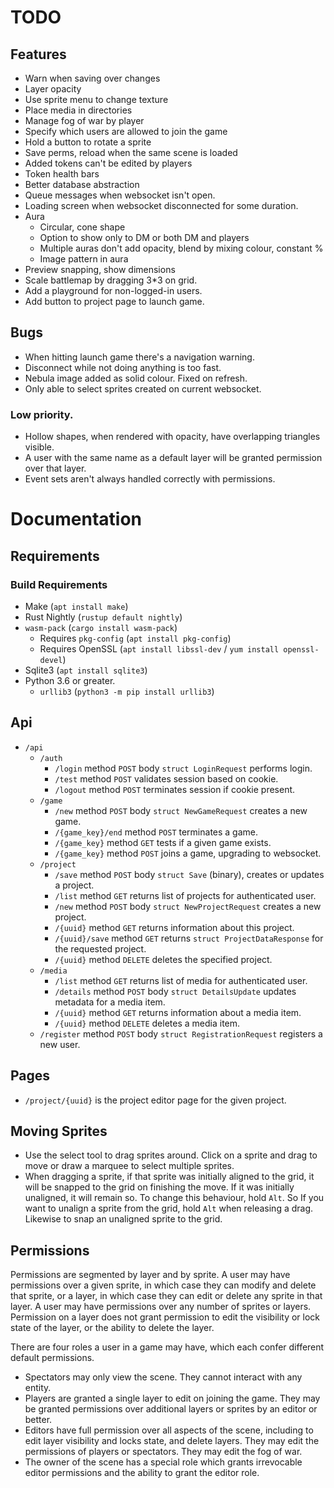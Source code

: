 # TODO

## Features
* Warn when saving over changes
* Layer opacity
* Use sprite menu to change texture
* Place media in directories
* Manage fog of war by player
* Specify which users are allowed to join the game
* Hold a button to rotate a sprite
* Save perms, reload when the same scene is loaded
* Added tokens can't be edited by players
* Token health bars
* Better database abstraction
* Queue messages when websocket isn't open.
* Loading screen when websocket disconnected for some duration.
* Aura
    * Circular, cone shape
    * Option to show only to DM or both DM and players
    * Multiple auras don't add opacity, blend by mixing colour, constant %
    * Image pattern in aura
* Preview snapping, show dimensions
* Scale battlemap by dragging 3*3 on grid.
* Add a playground for non-logged-in users.
* Add button to project page to launch game.

## Bugs

* When hitting launch game there's a navigation warning.
* Disconnect while not doing anything is too fast.
* Nebula image added as solid colour. Fixed on refresh.
* Only able to select sprites created on current websocket.

### Low priority.

* Hollow shapes, when rendered with opacity, have overlapping triangles visible.
* A user with the same name as a default layer will be granted permission over
    that layer.
* Event sets aren't always handled correctly with permissions.

# Documentation

## Requirements

### Build Requirements

* Make (`apt install make`)
* Rust Nightly (`rustup default nightly`)
* `wasm-pack` (`cargo install wasm-pack`)
    * Requires `pkg-config` (`apt install pkg-config`)
    * Requires OpenSSL (`apt install libssl-dev` / `yum install openssl-devel`)
* Sqlite3 (`apt install sqlite3`)
* Python 3.6 or greater.
    * `urllib3` (`python3 -m pip install urllib3`)

## Api

- `/api`
    - `/auth`
        - `/login` method `POST` body `struct LoginRequest` performs login.
        - `/test` method `POST` validates session based on cookie.
        - `/logout` method `POST` terminates session if cookie present.
    - `/game`
        - `/new` method `POST` body `struct NewGameRequest` creates a new game.
        - `/{game_key}/end` method `POST` terminates a game.
        - `/{game_key}` method `GET` tests if a given game exists.
        - `/{game_key}` method `POST` joins a game, upgrading to websocket.
    - `/project`
        - `/save` method `POST` body `struct Save` (binary), creates or updates
            a project.
        - `/list` method `GET` returns list of projects for authenticated user.
        - `/new` method `POST` body `struct NewProjectRequest` creates a new
            project.
        - `/{uuid}` method `GET` returns information about this project.
        - `/{uuid}/save` method `GET` returns `struct ProjectDataResponse` for
            the requested project.
        - `/{uuid}` method `DELETE` deletes the specified project.
    - `/media`
        - `/list` method `GET` returns list of media for authenticated user.
        - `/details` method `POST` body `struct DetailsUpdate` updates metadata
            for a media item.
        - `/{uuid}` method `GET` returns information about a media item.
        - `/{uuid}` method `DELETE` deletes a media item.
    - `/register` method `POST` body `struct RegistrationRequest` registers a
        new user.

## Pages

- `/project/{uuid}` is the project editor page for the given project.

## Moving Sprites

* Use the select tool to drag sprites around. Click on a sprite and drag to
    move or draw a marquee to select multiple sprites.
* When dragging a sprite, if that sprite was initially aligned to the grid, it
    will be snapped to the grid on finishing the move. If it was initially
    unaligned, it will remain so. To change this behaviour, hold `Alt`. So If
    you want to unalign a sprite from the grid, hold `Alt` when releasing a
    drag. Likewise to snap an unaligned sprite to the grid. 

## Permissions

Permissions are segmented by layer and by sprite. A user may have permissions
over a given sprite, in which case they can modify and delete that sprite, or a
layer, in which case they can edit or delete any sprite in that layer. A user
may have permissions over any number of sprites or layers. Permission on a layer
does not grant permission to edit the visibility or lock state of the layer, or
the ability to delete the layer.

There are four roles a user in a game may have, which each confer different
default permissions.

* Spectators may only view the scene. They cannot interact with any entity.
* Players are granted a single layer to edit on joining the game. They may be
    granted permissions over additional layers or sprites by an editor or
    better.
* Editors have full permission over all aspects of the scene, including to edit
    layer visibility and locks state, and delete layers. They may edit the
    permissions of players or spectators. They may edit the fog of war.
* The owner of the scene has a special role which grants irrevocable editor
    permissions and the ability to grant the editor role.
